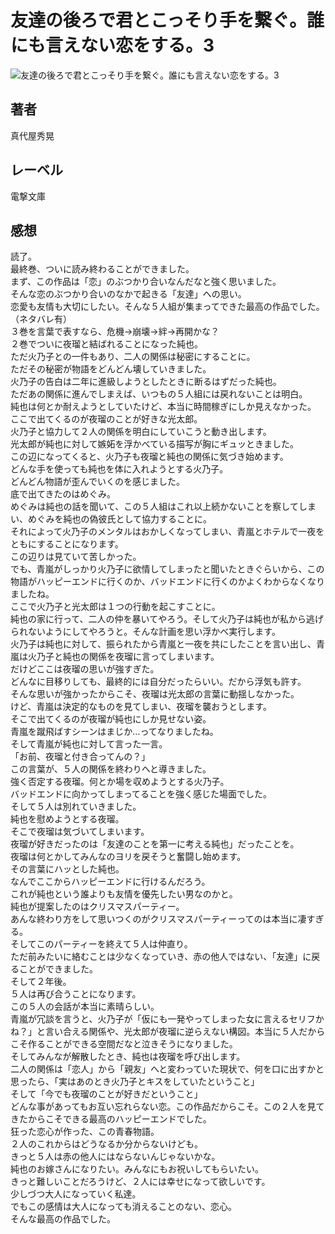 # 友達の後ろで君とこっそり手を繋ぐ。誰にも言えない恋をする。3

![友達の後ろで君とこっそり手を繋ぐ。誰にも言えない恋をする。3](https://i.imgur.com/x1Sh9j6.png)

## 著者

真代屋秀晃

## レーベル

電撃文庫

## 感想

読了。  
最終巻、ついに読み終わることができました。  
まず、この作品は「恋」のぶつかり合いなんだなと強く思いました。  
そんな恋のぶつかり合いのなかで起きる「友達」への思い。  
恋愛も友情も大切にしたい。そんな５人組が集まってできた最高の作品でした。  
（ネタバレ有）  
３巻を言葉で表すなら、危機→崩壊→絆→再開かな？  
２巻でついに夜瑠と結ばれることになった純也。  
ただ火乃子との一件もあり、二人の関係は秘密にすることに。  
ただその秘密が物語をどんどん壊していきました。  
火乃子の告白は二年に進級しようとしたときに断るはずだった純也。  
ただあの関係に進んでしまえば、いつもの５人組には戻れないことは明白。  
純也は何とか耐えようとしていたけど、本当に時間稼ぎにしか見えなかった。  
ここで出てくるのが夜瑠のことが好きな光太郎。  
火乃子と協力して２人の関係を明白にしていこうと動き出します。  
光太郎が純也に対して嫉妬を浮かべている描写が胸にギュッときました。  
この辺になってくると、火乃子も夜瑠と純也の関係に気づき始めます。  
どんな手を使っても純也を体に入れようとする火乃子。  
どんどん物語が歪んでいくのを感じました。  
底で出てきたのはめぐみ。  
めぐみは純也の話を聞いて、この５人組はこれ以上続かないことを察してしまい、めぐみを純也の偽彼氏として協力することに。  
それによって火乃子のメンタルはおかしくなってしまい、青嵐とホテルで一夜をともにすることになります。  
この辺りは見ていて苦しかった。  
でも、青嵐がしっかり火乃子に欲情してしまったと聞いたときぐらいから、この物語がハッピーエンドに行くのか、バッドエンドに行くのかよくわからなくなりましたね。  
ここで火乃子と光太郎は１つの行動を起こすことに。  
純也の家に行って、二人の仲を暴いてやろう。そして火乃子は純也が私から逃げられないようにしてやろうと。そんな計画を思い浮かべ実行します。  
火乃子は純也に対して、振られたから青嵐と一夜を共にしたことを言い出し、青嵐は火乃子と純也の関係を夜瑠に言ってしまいます。  
だけどここは夜瑠の思いが強すぎた。  
どんなに目移りしても、最終的には自分だったらいい。だから浮気も許す。  
そんな思いが強かったからこそ、夜瑠は光太郎の言葉に動揺しなかった。  
けど、青嵐は決定的なものを見てしまい、夜瑠を襲おうとします。  
そこで出てくるのが夜瑠が純也にしか見せない姿。  
青嵐を蹴飛ばすシーンはまじか…ってなりましたね。  
そして青嵐が純也に対して言った一言。  
「お前、夜瑠と付き合ってんの？」  
この言葉が、５人の関係を終わりへと導きました。  
強く否定する夜瑠。何とか場を収めようとする火乃子。  
バッドエンドに向かってしまってることを強く感じた場面でした。  
そして５人は別れていきました。  
純也を慰めようとする夜瑠。  
そこで夜瑠は気づいてしまいます。  
夜瑠が好きだったのは「友達のことを第一に考える純也」だったことを。  
夜瑠は何とかしてみんなのヨリを戻そうと奮闘し始めます。  
その言葉にハッとした純也。  
なんでここからハッピーエンドに行けるんだろう。  
これが純也という誰よりも友情を優先したい男なのかと。  
純也が提案したのはクリスマスパーティー。  
あんな終わり方をして思いつくのがクリスマスパーティーってのは本当に凄すぎる。  
そしてこのパーティーを終えて５人は仲直り。  
ただ前みたいに絡むことは少なくなっていき、赤の他人ではない、「友達」に戻ることができました。  
そして２年後。  
５人は再び合うことになります。  
この５人の会話が本当に素晴らしい。  
青嵐が冗談を言うと、火乃子が「仮にも一発やってしまった女に言えるセリフかね？」と言い合える関係や、光太郎が夜瑠に逆らえない構図。本当に５人だからこそ作ることができる空間だなと泣きそうになりました。  
そしてみんなが解散したとき、純也は夜瑠を呼び出します。  
二人の関係は「恋人」から「親友」へと変わっていた現状で、何を口に出すかと思ったら、「実はあのとき火乃子とキスをしていたということ」  
そして「今でも夜瑠のことが好きだということ」  
どんな事があってもお互い忘れらない恋。この作品だからこそ。この２人を見てきたからこそできる最高のハッピーエンドでした。  
狂った恋心が作った、この青春物語。  
２人のこれからはどうなるか分からないけども。  
きっと５人は赤の他人にはならないんじゃないかな。  
純也のお嫁さんになりたい。みんなにもお祝いしてもらいたい。  
きっと難しいことだろうけど、２人には幸せになって欲しいです。  
少しづつ大人になっていく私達。  
でもこの感情は大人になっても消えることのない、恋心。  
そんな最高の作品でした。
